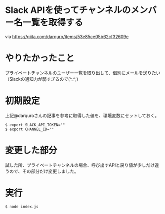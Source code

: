 # Slack APIを使ってチャンネルのメンバー名一覧を取得する
via https://qiita.com/darquro/items/53e85ce05b62cf32609e

# やりたかったこと

プライベートチャンネルのユーザー一覧を取り出して、個別にメールを送りたい（Slackの通知力が弱すぎるので(^_^;)

# 初期設定

上記@darquroさんの記事を参考に取得した値を、環境変数にセットしておく。

```
$ export SLACK_API_TOKEN=""
$ export CHANNEL_ID=""
```

# 変更した部分

試した所、プライベートチャンネルの場合、呼び出すAPIと戻り値が少しだけ違うので、その部分だけ変更しました。

# 実行

```
$ node index.js 
```
